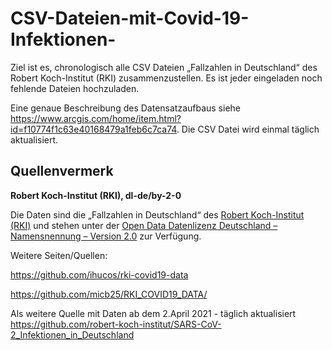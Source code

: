 # CSV-Dateien-mit-Covid-19-Infektionen-
Ziel ist es, chronologisch alle CSV Dateien „Fallzahlen in Deutschland“ des Robert Koch-Institut (RKI) zusammenzustellen. Es ist jeder eingeladen noch fehlende Dateien hochzuladen.

Eine genaue Beschreibung des Datensatzaufbaus siehe https://www.arcgis.com/home/item.html?id=f10774f1c63e40168479a1feb6c7ca74. Die CSV Datei wird einmal täglich aktualisiert.

## Quellenvermerk
**Robert Koch-Institut (RKI), dl-de/by-2-0**

Die Daten sind die „Fallzahlen in Deutschland“ des [Robert Koch-Institut (RKI)](https://www.rki.de/DE/Content/InfAZ/N/Neuartiges_Coronavirus/Fallzahlen.html) und stehen unter der [Open Data Datenlizenz Deutschland – Namensnennung – Version 2.0](https://www.govdata.de/dl-de/by-2-0) zur Verfügung.

Weitere Seiten/Quellen:

https://github.com/ihucos/rki-covid19-data

https://github.com/micb25/RKI_COVID19_DATA/

Als weitere Quelle mit Daten ab dem 2.April 2021 - täglich aktualisiert
https://github.com/robert-koch-institut/SARS-CoV-2_Infektionen_in_Deutschland
